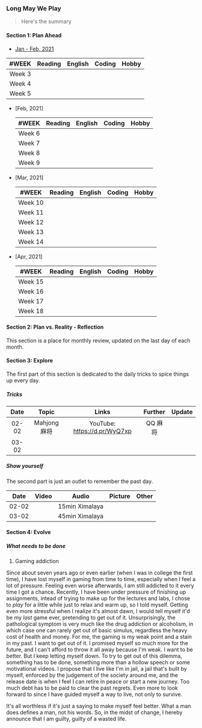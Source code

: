 ### Long May We Play

> Here's the summary

#### Section 1: Plan Ahead

- [Jan - Feb, 2021](jan-feb-2021/Readme.md)

| #WEEK  | Reading | English | Coding | Hobby |
| :----: | :-----: | :-----: | :----: | :---: |
| Week 3 |         |         |        |       |
| Week 4 |         |         |        |       |
| Week 5 |         |         |        |       |

- [Feb, 2021]

  | #WEEK  | Reading | English | Coding | Hobby |
  | :----: | :-----: | :-----: | :----: | :---: |
  | Week 6 |         |         |        |       |
  | Week 7 |         |         |        |       |
  | Week 8 |         |         |        |       |
  | Week 9 |         |         |        |       |

- [Mar, 2021]

  |  #WEEK  | Reading | English | Coding | Hobby |
  | :-----: | :-----: | :-----: | :----: | :---: |
  | Week 10 |         |         |        |       |
  | Week 11 |         |         |        |       |
  | Week 12 |         |         |        |       |
  | Week 13 |         |         |        |       |
  | Week 14 |         |         |        |       |

- [Apr, 2021]

  |  #WEEK  | Reading | English | Coding | Hobby |
  | :-----: | :-----: | :-----: | :----: | :---: |
  | Week 15 |         |         |        |       |
  | Week 16 |         |         |        |       |
  | Week 17 |         |         |        |       |
  | Week 18 |         |         |        |       |

#### Section 2: Plan vs. Reality - Reflection

This section is a place for monthly review, updated on the last day of each month.

#### Section 3: Explore

The first part of this section is dedicated to the daily tricks to spice things up every day.

##### Tricks

| Date  |    Topic     |            Links             | Further | Update |
| :---: | :----------: | :--------------------------: | :-----: | :----: |
| 02-02 | Mahjong 麻将 | YouTube: https://d.pr/WyQ7xp | QQ 麻将 |        |
| 03-02 |              |                              |         |        |

##### Show yourself

The second part is just an outlet to remember the past day.

| Date  | Video |     Audio      | Picture | Other |
| :---: | :---: | :------------: | :-----: | :---: |
| 02-02 |       | 15min Ximalaya |         |       |
| 03-02 |       | 45min Ximalaya |         |       |

#### Section 4: Evolve

##### What needs to be done

1. Gaming addiction

Since about seven years ago or even earlier (when I was in college the first time), I have lost myself in gaming from time to time, especially when I feel a lot of pressure. Feeling even worse afterwards, I am still addicted to it every time I got a chance. Recently, I have been under pressure of finishing up assignments, intead of trying to make up for the lectures and labs, I chose to _play_ for a little while just to relax and warm up, so I told myself. Getting even more stressful when I realize it's almost dawn, I would tell myself it'd be my _last_ game ever, pretending to get out of it. Unsurprisingly, the pathological symptom is very much like the drug addiction or alcoholism, in which case one can rarely get out of basic simulus, regardless the heavy cost of health and money. For me, the gaming is my weak point and a stain in my past. I want to get out of it. I promised myself so much more for the future, and I can't afford to throw it all away because I'm weak. I want to be better. But I keep letting myself down. To try to get out of this dilemma, something has to be done, something more than a hollow speech or some motivational videos. I propose that I live like I'm in jail, a jail that's built by myself, enforced by the judgement of the society around me, and the release date is when I feel I can retire in peace or start a new journey. Too much debt has to be paid to clear the past regrets. Even more to look forward to since I have guided myself a way to live, not only to survive.

It's all worthless if it's just a saying to make myself feel better. What a man does defines a man, not his words. So, in the midst of change, I hereby announce that I am guilty, guilty of a wasted life.

